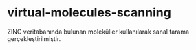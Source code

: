 # virtual-molecules-scanning


ZINC veritabanında bulunan moleküller kullanılarak sanal tarama gerçekleştirilmiştir.
